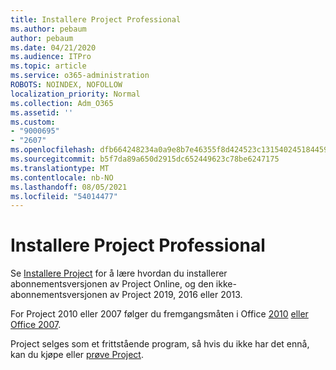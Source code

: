 ```yaml
---
title: Installere Project Professional
ms.author: pebaum
author: pebaum
ms.date: 04/21/2020
ms.audience: ITPro
ms.topic: article
ms.service: o365-administration
ROBOTS: NOINDEX, NOFOLLOW
localization_priority: Normal
ms.collection: Adm_O365
ms.assetid: ''
ms.custom:
- "9000695"
- "2607"
ms.openlocfilehash: dfb664248234a0a9e8b7e46355f8d424523c131540245184459556dc100a4924
ms.sourcegitcommit: b5f7da89a650d2915dc652449623c78be6247175
ms.translationtype: MT
ms.contentlocale: nb-NO
ms.lasthandoff: 08/05/2021
ms.locfileid: "54014477"
---
```

# <a name="install-project-professional"></a>Installere Project Professional

Se [Installere Project](https://support.office.com/article/install-project-7059249b-d9fe-4d61-ab96-5c5bf435f281) for å lære hvordan du installerer abonnementsversjonen av Project Online, og den ikke-abonnementsversjonen av Project 2019, 2016 eller 2013. 

For Project 2010 eller 2007 følger du fremgangsmåten i Office [2010](https://support.office.com/article/install-office-2010-1b8f3c9b-bdd2-4a4f-8c88-aa756546529d) [eller Office 2007](https://support.office.com/article/install-office-2007-88a8e329-3335-4f82-abb2-ecea3e319657). 

Project selges som et frittstående program, så hvis du ikke har det ennå, kan du kjøpe eller [prøve Project](https://www.microsoft.com/evalcenter/evaluate-project). 






